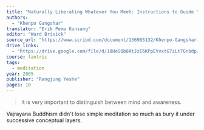 ```yaml
---
title: "Naturally Liberating Whatever You Meet: Instructions to Guide You on the Profound Path"
authors:
  - "Khenpo Gangshar"
translator: "Erik Pema Kunsang"
editor: "Ward Brisick"
source_url: "https://www.scribd.com/document/136905132/Khenpo-Gangshar-Naturally-Liberating-Whatever-You-Meet"
drive_links:
  - "https://drive.google.com/file/d/18HeSQb8AtJzE6KPpEVvxtG7zLt7Gnbdp/view?usp=drivesdk"
course: tantric
tags:
  - meditation
year: 2005
publisher: "Rangjung Yeshe"
pages: 10
---
```


> It is very important to distinguish between mind and awareness.

Vajrayana Buddhism didn't lose simple meditation so much as bury it under successive conceptual layers.
